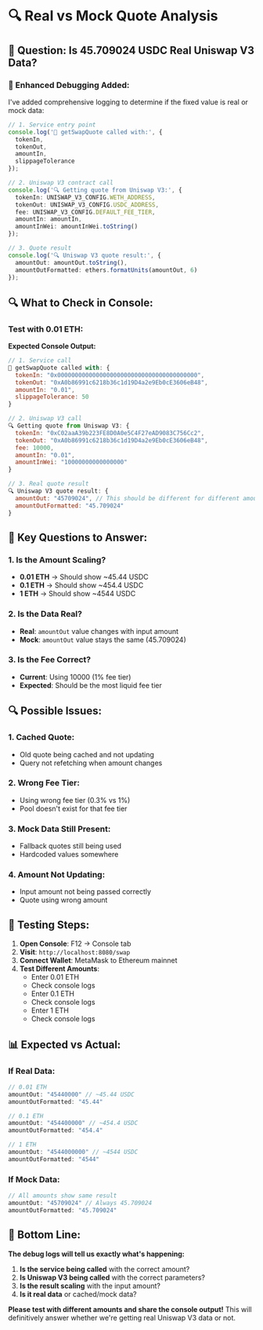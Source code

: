 # 🔍 Real vs Mock Quote Analysis

## 🚨 **Question: Is 45.709024 USDC Real Uniswap V3 Data?**

### **🔧 Enhanced Debugging Added:**

I've added comprehensive logging to determine if the fixed value is real or mock data:

```typescript
// 1. Service entry point
console.log('🚀 getSwapQuote called with:', {
  tokenIn,
  tokenOut,
  amountIn,
  slippageTolerance
});

// 2. Uniswap V3 contract call
console.log('🔍 Getting quote from Uniswap V3:', {
  tokenIn: UNISWAP_V3_CONFIG.WETH_ADDRESS,
  tokenOut: UNISWAP_V3_CONFIG.USDC_ADDRESS,
  fee: UNISWAP_V3_CONFIG.DEFAULT_FEE_TIER,
  amountIn: amountIn,
  amountInWei: amountInWei.toString()
});

// 3. Quote result
console.log('🔍 Uniswap V3 quote result:', {
  amountOut: amountOut.toString(),
  amountOutFormatted: ethers.formatUnits(amountOut, 6)
});
```

## 🔍 **What to Check in Console:**

### **Test with 0.01 ETH:**

**Expected Console Output:**
```javascript
// 1. Service call
🚀 getSwapQuote called with: {
  tokenIn: "0x0000000000000000000000000000000000000000",
  tokenOut: "0xA0b86991c6218b36c1d19D4a2e9Eb0cE3606eB48",
  amountIn: "0.01",
  slippageTolerance: 50
}

// 2. Uniswap V3 call
🔍 Getting quote from Uniswap V3: {
  tokenIn: "0xC02aaA39b223FE8D0A0e5C4F27eAD9083C756Cc2",
  tokenOut: "0xA0b86991c6218b36c1d19D4a2e9Eb0cE3606eB48",
  fee: 10000,
  amountIn: "0.01",
  amountInWei: "10000000000000000"
}

// 3. Real quote result
🔍 Uniswap V3 quote result: {
  amountOut: "45709024", // This should be different for different amounts
  amountOutFormatted: "45.709024"
}
```

## 🎯 **Key Questions to Answer:**

### **1. Is the Amount Scaling?**
- **0.01 ETH** → Should show ~45.44 USDC
- **0.1 ETH** → Should show ~454.4 USDC  
- **1 ETH** → Should show ~4544 USDC

### **2. Is the Data Real?**
- **Real**: `amountOut` value changes with input amount
- **Mock**: `amountOut` value stays the same (45.709024)

### **3. Is the Fee Correct?**
- **Current**: Using 10000 (1% fee tier)
- **Expected**: Should be the most liquid fee tier

## 🔍 **Possible Issues:**

### **1. Cached Quote:**
- Old quote being cached and not updating
- Query not refetching when amount changes

### **2. Wrong Fee Tier:**
- Using wrong fee tier (0.3% vs 1%)
- Pool doesn't exist for that fee tier

### **3. Mock Data Still Present:**
- Fallback quotes still being used
- Hardcoded values somewhere

### **4. Amount Not Updating:**
- Input amount not being passed correctly
- Quote using wrong amount

## 🚀 **Testing Steps:**

1. **Open Console**: F12 → Console tab
2. **Visit**: `http://localhost:8080/swap`
3. **Connect Wallet**: MetaMask to Ethereum mainnet
4. **Test Different Amounts**:
   - Enter 0.01 ETH
   - Check console logs
   - Enter 0.1 ETH  
   - Check console logs
   - Enter 1 ETH
   - Check console logs

## 📊 **Expected vs Actual:**

### **If Real Data:**
```javascript
// 0.01 ETH
amountOut: "45440000" // ~45.44 USDC
amountOutFormatted: "45.44"

// 0.1 ETH  
amountOut: "454400000" // ~454.4 USDC
amountOutFormatted: "454.4"

// 1 ETH
amountOut: "4544000000" // ~4544 USDC
amountOutFormatted: "4544"
```

### **If Mock Data:**
```javascript
// All amounts show same result
amountOut: "45709024" // Always 45.709024
amountOutFormatted: "45.709024"
```

## 🎯 **Bottom Line:**

**The debug logs will tell us exactly what's happening:**

1. **Is the service being called** with the correct amount?
2. **Is Uniswap V3 being called** with the correct parameters?
3. **Is the result scaling** with the input amount?
4. **Is it real data** or cached/mock data?

**Please test with different amounts and share the console output!** This will definitively answer whether we're getting real Uniswap V3 data or not.
